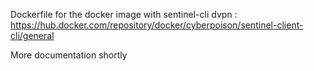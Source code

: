 Dockerfile for the docker image with sentinel-cli dvpn : https://hub.docker.com/repository/docker/cyberpoison/sentinel-client-cli/general

More documentation shortly
